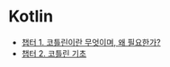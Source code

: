 # Kotlin

- [챕터 1. 코틀린이란 무엇이며, 왜 필요한가?](![[Book/kotlin-in-action/chapter1/README]])
- [챕터 2. 코틀린 기초](![[Book/kotlin-in-action/chapter2/README]])
